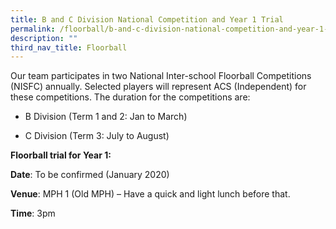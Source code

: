 ```yaml
---
title: B and C Division National Competition and Year 1 Trial
permalink: /floorball/b-and-c-division-national-competition-and-year-1-trial/
description: ""
third_nav_title: Floorball
---
```

Our team participates in two National Inter-school Floorball Competitions (NISFC) annually. Selected players will represent ACS (Independent) for these competitions. The duration for the competitions are:

*   B Division (Term 1 and 2: Jan to March)

*   C Division (Term 3: July to August)

**Floorball trial for Year 1:**

**Date**: To be confirmed (January 2020)

**Venue**: MPH 1 (Old MPH) – Have a quick and light lunch before that.

**Time**: 3pm
